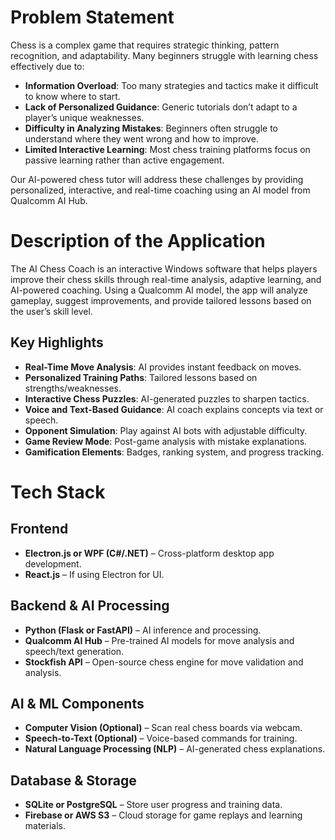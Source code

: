 # Problem Statement

Chess is a complex game that requires strategic thinking, pattern recognition, and adaptability. Many beginners struggle with learning chess effectively due to:

- **Information Overload**: Too many strategies and tactics make it difficult to know where to start.
- **Lack of Personalized Guidance**: Generic tutorials don’t adapt to a player’s unique weaknesses.
- **Difficulty in Analyzing Mistakes**: Beginners often struggle to understand where they went wrong and how to improve.
- **Limited Interactive Learning**: Most chess training platforms focus on passive learning rather than active engagement.

Our AI-powered chess tutor will address these challenges by providing personalized, interactive, and real-time coaching using an AI model from Qualcomm AI Hub.

# Description of the Application

The AI Chess Coach is an interactive Windows software that helps players improve their chess skills through real-time analysis, adaptive learning, and AI-powered coaching. Using a Qualcomm AI model, the app will analyze gameplay, suggest improvements, and provide tailored lessons based on the user’s skill level.

## Key Highlights

- **Real-Time Move Analysis**: AI provides instant feedback on moves.
- **Personalized Training Paths**: Tailored lessons based on strengths/weaknesses.
- **Interactive Chess Puzzles**: AI-generated puzzles to sharpen tactics.
- **Voice and Text-Based Guidance**: AI coach explains concepts via text or speech.
- **Opponent Simulation**: Play against AI bots with adjustable difficulty.
- **Game Review Mode**: Post-game analysis with mistake explanations.
- **Gamification Elements**: Badges, ranking system, and progress tracking.

# Tech Stack

## Frontend

- **Electron.js or WPF (C#/.NET)** – Cross-platform desktop app development.
- **React.js** – If using Electron for UI.

## Backend & AI Processing

- **Python (Flask or FastAPI)** – AI inference and processing.
- **Qualcomm AI Hub** – Pre-trained AI models for move analysis and speech/text generation.
- **Stockfish API** – Open-source chess engine for move validation and analysis.

## AI & ML Components

- **Computer Vision (Optional)** – Scan real chess boards via webcam.
- **Speech-to-Text (Optional)** – Voice-based commands for training.
- **Natural Language Processing (NLP)** – AI-generated chess explanations.

## Database & Storage

- **SQLite or PostgreSQL** – Store user progress and training data.
- **Firebase or AWS S3** – Cloud storage for game replays and learning materials.
